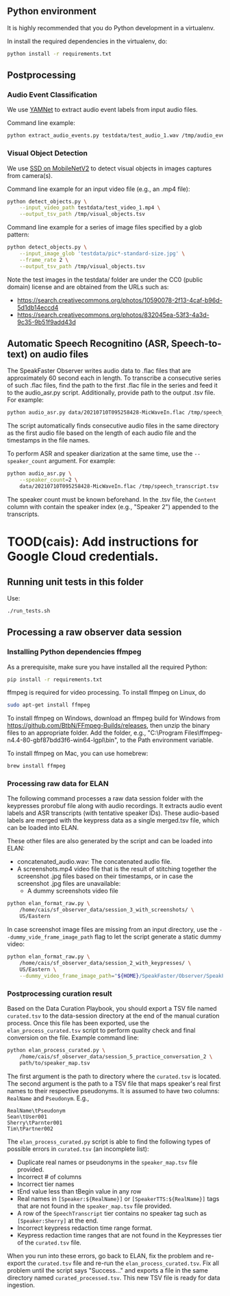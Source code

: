 ## Python environment

It is highly recommended that you do Python development in a virtualenv.

In install the required dependencies in the virtualenv, do:

```sh
python install -r requirements.txt
```

## Postprocessing

### Audio Event Classification

We use [YAMNet](https://tfhub.dev/google/lite-model/yamnet/tflite/1)
to extract audio event labels from input audio files.

Command line example:

```sh
python extract_audio_events.py testdata/test_audio_1.wav /tmp/audio_events.tsv
```

### Visual Object Detection

We use [SSD on MobileNetV2](https://tfhub.dev/tensorflow/ssd_mobilenet_v2/fpnlite_640x640/1) to detect visual objects in images captures from camera(s).

Command line example for an input video file (e.g., an .mp4 file):

```sh
python detect_objects.py \
    --input_video_path testdata/test_video_1.mp4 \
    --output_tsv_path /tmp/visual_objects.tsv
```

Command line example for a series of image files specified by a glob pattern:

```sh
python detect_objects.py \
    --input_image_glob 'testdata/pic*-standard-size.jpg' \
    --frame_rate 2 \
    --output_tsv_path /tmp/visual_objects.tsv
```

Note the test images in the testdata/ folder are under the CC0 (public domain)
license and are obtained from the URLs such as:
- https://search.creativecommons.org/photos/10590078-2f13-4caf-b96d-5d1db14eccd4
- https://search.creativecommons.org/photos/832045ea-53f3-4a3d-9c35-9b51f9add43d

## Automatic Speech Recognitino (ASR, Speech-to-text) on audio files

The SpeakFaster Observer writes audio data to .flac files that are approximately
60 second each in length. To transcribe a consecutive series of such .flac files,
find the path to the first .flac file in the series and feed it to the audio_asr.py
script. Additionally, provide path to the  output .tsv file. For example:

```sh
python audio_asr.py data/20210710T095258428-MicWaveIn.flac /tmp/speech_transcript.tsv
```

The script automatically finds consecutive audio files in the same directory as the
first audio file based on the length of each audio file and the timestamps in the
file names.

To perform ASR and speaker diarization at the same time, use the `--speaker_count`
argument. For example:

```sh
python audio_asr.py \
    --speaker_count=2 \
    data/20210710T095258428-MicWaveIn.flac /tmp/speech_transcript.tsv
```

The speaker count must be known beforehand. In the .tsv file, the `Content`
column with contain the speaker index (e.g., "Speaker 2") appended to the
transcripts.

# TOOD(cais): Add instructions for Google Cloud credentials.

## Running unit tests in this folder

Use:

```sh
./run_tests.sh
```

## Processing a raw observer data session

### Installing Python dependencies ffmpeg

As a prerequisite, make sure you have installed all the required Python:

```sh
pip install -r requirements.txt
```

ffmpeg is required for video processing. To install ffmpeg on Linux, do

```sh
sudo apt-get install ffmpeg
```

To install ffmpeg on Windows, download an ffmpeg build for Windows from
https://github.com/BtbN/FFmpeg-Builds/releases, then unzip the binary
files to an appropriate folder. Add the folder, e.g.,
"C:\Program Files\ffmpeg-n4.4-80-gbf87bdd3f6-win64-lgpl\bin", to the
Path environment variable.

To install ffmpeg on Mac, you can use homebrew:

```sh
brew install ffmpeg
```

### Processing raw data for ELAN

The following command processes a raw data session folder with the keypresses
prorobuf file along with audio recordings. It extracts audio event labels and
ASR transcripts (with tentative speaker IDs). These audio-based labels are
merged with the keypress data as a single merged.tsv file, which can be loaded
into ELAN.

These other files are also generated by the script and can be loaded into ELAN:
- concatenated_audio.wav: The concatenated audio file.
- A screenshots.mp4 video file that is the result of stitching together the
  screenshot .jpg files based on their timestamps, or in case the screenshot
  .jpg files are unavailable:
  - A dummy screenshots video file

```sh
python elan_format_raw.py \
    /home/cais/sf_observer_data/session_3_with_screenshots/ \
    US/Eastern
```

In case screenshot image files are missing from an input directory, use the
`--dummy_vide_frame_image_path` flag to let the script generate a static
dummy video:

```sh
python elan_format_raw.py \
    /home/cais/sf_observer_data/session_2_with_keypresses/ \
    US/Eastern \
    --dummy_video_frame_image_path="${HOME}/SpeakFaster/Observer/SpeakFasterObserver Decoder/testdata/generic_windows_desktop.jpg"
```

### Postprocessing curation result

Based on the Data Curation Playbook, you should export a TSV file named
`curated.tsv` to the data-session directory at the end of the manual curation
process. Once this file has been exported, use the `elan_process_curated.tsv`
script to perform quality check and final conversion on the file. Example
command line:

```sh
python elan_process_curated.py \
    /home/cais/sf_observer_data/session_5_practice_conversation_2 \
    path/to/speaker_map.tsv
```

The first argument is the path to directory where the `curated.tsv` is located.
The second argument is the path to a TSV file that maps speaker's real first names
to their respective pseudonyms. It is assumed to have two columns: `RealName`
and `Pseudonym`. E.g.,

```tsv
RealName\tPseudonym
Sean\tUser001
Sherry\tParnter001
Tim\tPartner002
```

The `elan_process_curated.py` script is able to find the following types of
possible errors in `curated.tsv` (an incomplete list):

- Duplicate real names or pseudonyms in the `speaker_map.tsv` file provided.
- Incorrect # of columns
- Incorrect tier names
- tEnd value less than tBegin value in any row
- Real names in `[Speaker:${RealName}]` or `[SpeakerTTS:${RealName}]` tags
  that are not found in the `speaker_map.tsv` file provided.
- A row of the `SpeechTranscript` tier contains no speaker tag such as
  `[Speaker:Sherry]` at the end.
- Incorrect keypress redaction time range format.
- Keypress redaction time ranges that are not found in the Keypresses tier of
  the `curated.tsv` file.

When you run into these errors, go back to ELAN, fix the problem and re-export
the `curated.tsv` file and re-run the `elan_process_curated.tsv`. Fix all problem
until the script says "Success..." and exports a file in the same directory named
`curated_processed.tsv`. This new TSV file is ready for data ingestion.
